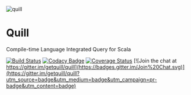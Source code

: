 ![quill](https://raw.githubusercontent.com/getquill/quill/master/quill.png)
# Quill
Compile-time Language Integrated Query for Scala

[![Build Status](https://secure.travis-ci.org/getquill/quill.png)](https://api.travis-ci.org/getquill/quill.svg?branch=master)
[![Codacy Badge](https://www.codacy.com/project/badge/36ab84c7ff43480489df9b7312a4bdc1)](https://www.codacy.com/app/fwbrasil/quill)
[![Coverage Status](https://coveralls.io/repos/getquill/quill/badge.svg?branch=master&service=github)](https://coveralls.io/github/getquill/quill?branch=master)
[![Join the chat at https://gitter.im/getquill/quill](https://badges.gitter.im/Join%20Chat.svg)](https://gitter.im/getquill/quill?utm_source=badge&utm_medium=badge&utm_campaign=pr-badge&utm_content=badge)
